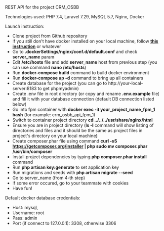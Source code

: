 REST API for the project CRM_OSBB 

Technologies used: PHP 7.4, Laravel 7.29, MySQL 5.7, Nginx, Docker

Launch instruction:
- Clone project from Github repository
- If you still don't have docker installed on your local machine, follow **[this instruction](https://www.digitalocean.com/community/tutorials/docker-ubuntu-18-04-1-ru)** or whatever
- Go to **.dockerSettings/nginx/conf.d/default.conf** and check **server_name** param
- Edit **/etc/hosts** file and add **server_name** host from previous step (you can use command **nano /etc/hosts**)
- Run **docker-compose build** command to build docker environment
- Run **docker-compose up -d** command to bring up all containers
- Create database for the project (you can go to http://your-local-server:8183 to get phpmyadmin)
- Create .env file in root directory (or copy and rename **.env.example** file) and fill it with your database connection (default DB connection listed below)
- Go into fpm container with **docker exec -it your_project_name_fpm_1 bash** (for example: crm_osbb_api_fpm_1)
- Switch to container project directory **cd ../../../usr/share/nginx/html**
- Ensure you are in project directory (**ls -l** command will show listing of directories and files and it should be the same as project files in project's directory on your local machine)
- Create composer.phar file using command **curl -sS https://getcomposer.org/installer | php 
                                             sudo mv composer.phar /usr/bin/composer**
- Install project dependencies by typing **php composer.phar install** command
- Run **php artisan key:generate** to set application key
- Run migrations and seeds with **php artisan migrate --seed**
- Go to server_name (from 4-th step)
- If some error occured, go to your teammate with cookies
- Have fun!

Default docker database credentials:
- Host: mysql,
- Username: root
- Pass: admin
- Port (if connect to 127.0.0.1): 3308, otherwise 3306
